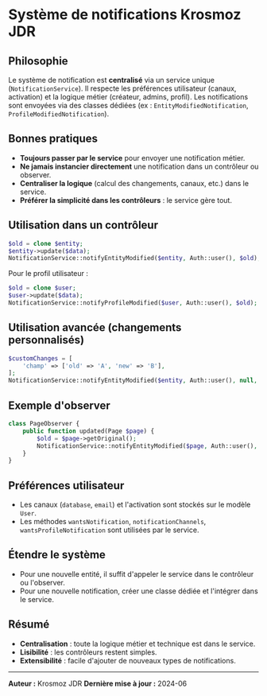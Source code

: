 # Système de notifications Krosmoz JDR

## Philosophie
Le système de notification est **centralisé** via un service unique (`NotificationService`). Il respecte les préférences utilisateur (canaux, activation) et la logique métier (créateur, admins, profil). Les notifications sont envoyées via des classes dédiées (ex : `EntityModifiedNotification`, `ProfileModifiedNotification`).

## Bonnes pratiques
- **Toujours passer par le service** pour envoyer une notification métier.
- **Ne jamais instancier directement** une notification dans un contrôleur ou observer.
- **Centraliser la logique** (calcul des changements, canaux, etc.) dans le service.
- **Préférer la simplicité dans les contrôleurs** : le service gère tout.

## Utilisation dans un contrôleur
```php
$old = clone $entity;
$entity->update($data);
NotificationService::notifyEntityModified($entity, Auth::user(), $old);
```
Pour le profil utilisateur :
```php
$old = clone $user;
$user->update($data);
NotificationService::notifyProfileModified($user, Auth::user(), $old);
```

## Utilisation avancée (changements personnalisés)
```php
$customChanges = [
    'champ' => ['old' => 'A', 'new' => 'B'],
];
NotificationService::notifyEntityModified($entity, Auth::user(), null, $customChanges);
```

## Exemple d'observer
```php
class PageObserver {
    public function updated(Page $page) {
        $old = $page->getOriginal();
        NotificationService::notifyEntityModified($page, Auth::user(), $old);
    }
}
```

## Préférences utilisateur
- Les canaux (`database`, `email`) et l'activation sont stockés sur le modèle `User`.
- Les méthodes `wantsNotification`, `notificationChannels`, `wantsProfileNotification` sont utilisées par le service.

## Étendre le système
- Pour une nouvelle entité, il suffit d'appeler le service dans le contrôleur ou l'observer.
- Pour une nouvelle notification, créer une classe dédiée et l'intégrer dans le service.

## Résumé
- **Centralisation** : toute la logique métier et technique est dans le service.
- **Lisibilité** : les contrôleurs restent simples.
- **Extensibilité** : facile d'ajouter de nouveaux types de notifications.

---

**Auteur :** Krosmoz JDR
**Dernière mise à jour :** 2024-06 
